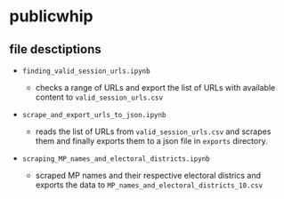 # publicwhip

## file desctiptions

- `finding_valid_session_urls.ipynb`
    - checks a range of URLs and export the list of URLs with available content to `valid_session_urls.csv`
    
- `scrape_and_export_urls_to_json.ipynb`
    - reads the list of URLs from `valid_session_urls.csv` and scrapes them and finally exports them to a json file in `exports` directory.

- `scraping_MP_names_and_electoral_districts.ipynb`
    - scraped MP names and their respective electoral districs and exports the data to `MP_names_and_electoral_districts_10.csv`
